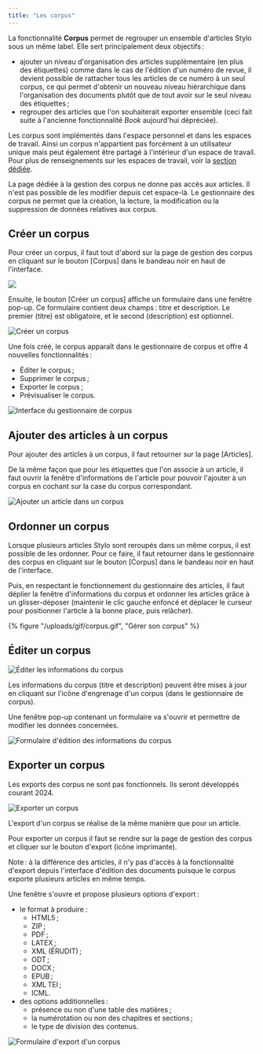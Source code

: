 ```yaml
---
title: "Les corpus"
---
```


La fonctionnalité **Corpus** permet de regrouper un ensemble d'articles Stylo sous un même label.
Elle sert principalement deux objectifs :

- ajouter un niveau d'organisation des articles supplémentaire (en plus des étiquettes) comme dans le cas de l'édition d'un numéro de revue, il devient possible de rattacher tous les articles de ce numéro à un seul corpus, ce qui permet d'obtenir un nouveau niveau hiérarchique dans l'organisation des documents plutôt que de tout avoir sur le seul niveau des étiquettes ;
- regrouper des articles que l'on souhaiterait exporter ensemble (ceci fait suite à l'ancienne fonctionnalité _Book_ aujourd'hui dépréciée).

Les corpus sont implémentés dans l'espace personnel et dans les espaces de travail.
Ainsi un corpus n'appartient pas forcément à un utilisateur unique mais peut également être partagé à l'intérieur d'un espace de travail.
Pour plus de renseignements sur les espaces de travail, voir la [section dédiée](/fr/espace-de-travail).

<alert-block heading="Important">

La page dédiée à la gestion des corpus ne donne pas accès aux articles.
Il n'est pas possible de les modifier depuis cet espace-là.
Le gestionnaire des corpus ne permet que la création, la lecture, la modification ou la suppression de données relatives aux corpus.

</alert-block>

## Créer un corpus

Pour créer un corpus, il faut tout d'abord sur la page de gestion des corpus en cliquant sur le bouton \[Corpus\] dans le bandeau noir en haut de l'interface.

![](/uploads/images/BarreLateraleStyloNoire-V2.PNG)

Ensuite, le bouton \[Créer un corpus\] affiche un formulaire dans une fenêtre pop-up.
Ce formulaire contient deux champs : titre et description.
Le premier (titre) est obligatoire, et le second (description) est optionnel.

![Créer un corpus](/uploads/images/creer-un-corpus.png)

Une fois créé, le corpus apparaît dans le gestionnaire de corpus et offre 4 nouvelles fonctionnalités :

- Éditer le corpus ;
- Supprimer le corpus ;
- Exporter le corpus ;
- Prévisualiser le corpus.

![Interface du gestionnaire de corpus](/uploads/images/interface-gestionnaire-corpus.png)

## Ajouter des articles à un corpus

Pour ajouter des articles à un corpus, il faut retourner sur la page \[Articles\].

De la même façon que pour les étiquettes que l'on associe à un article, il faut ouvrir la fenêtre d'informations de l'article pour pouvoir l'ajouter à un corpus en cochant sur la case du corpus correspondant.

![Ajouter un article dans un corpus](/uploads/images/add-to-corpus.png)

## Ordonner un corpus

Lorsque plusieurs articles Stylo sont reroupés dans un même corpus, il est possible de les ordonner.
Pour ce faire, il faut retourner dans le gestionnaire des corpus en cliquant sur le bouton \[Corpus\] dans le bandeau noir en haut de l'interface.

Puis, en respectant le fonctionnement du gestionnaire des articles, il faut déplier la fenêtre d'informations du corpus et ordonner les articles grâce à un glisser-déposer (maintenir le clic gauche enfoncé et déplacer le curseur pour positionner l'article à la bonne place, puis relâcher).

{% figure "/uploads/gif/corpus.gif", "Gérer son corpus" %}

## Éditer un corpus

![Éditer les informations du corpus](/uploads/images/pictogramme-engrenage.png)

Les informations du corpus (titre et description) peuvent être mises à jour en cliquant sur l'icône d'engrenage d'un corpus (dans le gestionnaire de corpus).

Une fenêtre pop-up contenant un formulaire va s'ouvrir et permettre de modifier les données concernées. 

![Formulaire d'édition des informations du corpus](/uploads/images/formulaire-edition-informations-corpus.png)

## Exporter un corpus

<alert-block heading="Important">

Les exports des corpus ne sont pas fonctionnels. Ils seront développés courant 2024.

</alert-block>

![Exporter un corpus](/uploads/images/Export.png)

L'export d'un corpus se réalise de la même manière que pour un article.

Pour exporter un corpus il faut se rendre sur la page de gestion des corpus et cliquer sur le bouton d'export (icône imprimante).

Note : à la différence des articles, il n'y pas d'accès à la fonctionnalité d'export depuis l'interface d'édition des documents puisque le corpus exporte plusieurs articles en même temps.

Une fenêtre s'ouvre et propose plusieurs options d'export :

- le format à produire :
    - HTML5 ;
    - ZIP ;
    - PDF ;
    - LATEX ;
    - XML (ÉRUDIT) ;
    - ODT ;
    - DOCX ;
    - EPUB ;
    - XML TEI ;
    - ICML.
- des options additionnelles :
    - présence ou non d'une table des matières ;
    - la numérotation ou non des chapitres et sections ;
    - le type de division des contenus.

![Formulaire d'export d'un corpus](/uploads/images/corpus-formulaire-export.png)
